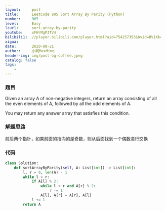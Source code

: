 ```yaml
---
layout:     post
title:      LeetCode 905 Sort Array By Parity (Python)
number:     905
level:      Easy
lcurl:      sort-array-by-parity
youtube:    xFWrMgPJTV4
bilibili1:  //player.bilibili.com/player.html?aid=754257353&bvid=BV1Xk4y117rK&cid=227083335&page=1
xigua:      
date:       2020-08-21
author:     小明MaxMing
header-img: img/post-bg-coffee.jpeg
catalog: false
tags:
    - 
---
```


### 题目

Given an array A of non-negative integers, return an array consisting of all the even elements of A, followed by all the odd elements of A.

You may return any answer array that satisfies this condition.

### 解题思路

前后两个指针，如果前面的指向的是奇数，则从后面找到一个偶数进行交换

### 代码
```python
class Solution:
    def sortArrayByParity(self, A: List[int]) -> List[int]:
        l, r = 0, len(A) - 1
        while l < r:
            if A[l] % 2:
                while l < r and A[r] % 2:
                    r -= 1
                A[l], A[r] = A[r], A[l]
            l += 1
        return A
```
